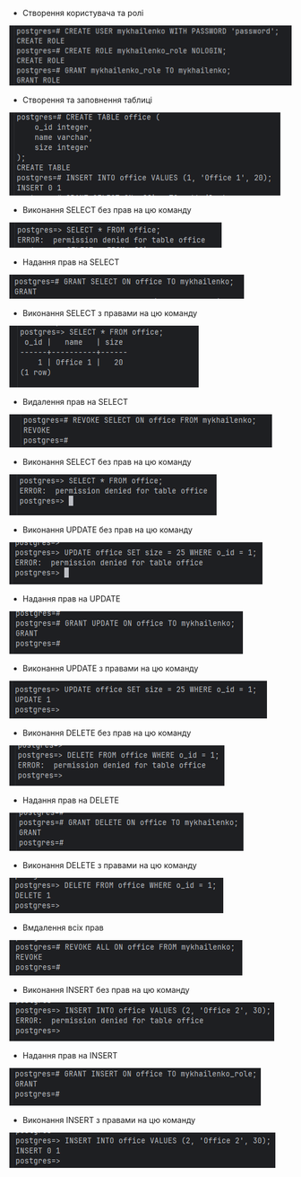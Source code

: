 * Створення користувача та ролі

![image](./screenshots/Screenshot_1.png)

* Створення та заповнення таблиці

![image](./screenshots/Screenshot_2.png)

* Виконання SELECT без прав на цю команду

![image](./screenshots/Screenshot_3.png)

* Надання прав на SELECT

![image](./screenshots/Screenshot_4.png)

* Виконання SELECT з правами на цю команду

![image](./screenshots/Screenshot_5.png)

* Видалення прав на SELECT

![image](./screenshots/Screenshot_6.png)

* Виконання SELECT без прав на цю команду

![image](./screenshots/Screenshot_7.png)

* Виконання UPDATE без прав на цю команду

![image](./screenshots/Screenshot_8.png)

* Надання прав на UPDATE

![image](./screenshots/Screenshot_9.png)

* Виконання UPDATE з правами на цю команду

![image](./screenshots/Screenshot_10.png)

* Виконання DELETE без прав на цю команду

![image](./screenshots/Screenshot_11.png)

* Надання прав на DELETE

![image](./screenshots/Screenshot_12.png)

* Виконання DELETE з правами на цю команду

![image](./screenshots/Screenshot_13.png)

* Вмдалення всіх прав

![image](./screenshots/Screenshot_14.png)

* Виконання INSERT без прав на цю команду

![image](./screenshots/Screenshot_15.png)

* Надання прав на INSERT

![image](./screenshots/Screenshot_16.png)

* Виконання INSERT з правами на цю команду

![image](./screenshots/Screenshot_17.png)
